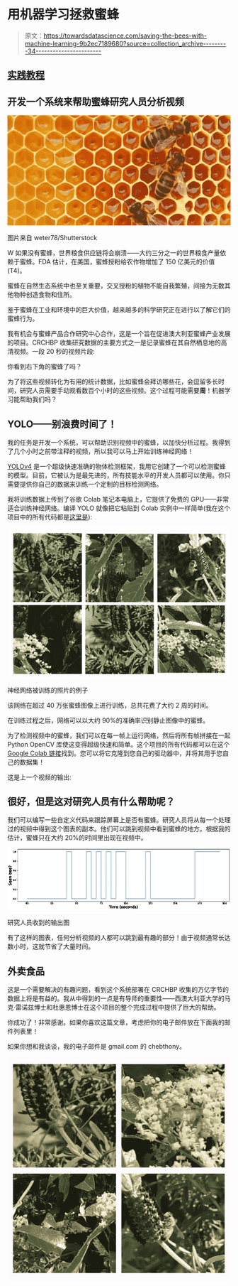 # 用机器学习拯救蜜蜂

> 原文：<https://towardsdatascience.com/saving-the-bees-with-machine-learning-9b2ec7189680?source=collection_archive---------34----------------------->

## [实践教程](https://towardsdatascience.com/tagged/hands-on-tutorials)

## 开发一个系统来帮助蜜蜂研究人员分析视频

![](img/68d5e4c538ff61998ef7927ecef0e482.png)

图片来自 weter78/Shutterstock

W 如果没有蜜蜂，世界粮食供应链将会崩溃——大约三分之一的世界粮食产量依赖于蜜蜂。FDA 估计，在美国，蜜蜂授粉给农作物增加了 150 亿美元的价值(T4)。

蜜蜂在自然生态系统中也至关重要，交叉授粉的植物不能自我繁殖，间接为无数其他物种创造食物和住所。

鉴于蜜蜂在工业和环境中的巨大价值，越来越多的科学研究正在进行以了解它们的蜜蜂行为。

我有机会与蜜蜂产品合作研究中心合作，这是一个旨在促进澳大利亚蜜蜂产业发展的项目。CRCHBP 收集研究数据的主要方式之一是记录蜜蜂在其自然栖息地的高清视频。一段 20 秒的视频片段:

你看到右下角的蜜蜂了吗？

为了将这些视频转化为有用的统计数据，比如蜜蜂会拜访哪些花，会逗留多长时间，研究人员需要手动观看数百个小时的这些视频。这个过程可能需要**周**！机器学习能帮助我们吗？

## YOLO——别浪费时间了！

我的任务是开发一个系统，可以帮助识别视频中的蜜蜂，以加快分析过程。我得到了几个小时之前带注释的视频，所以我可以马上开始训练神经网络！

[YOLOv4](https://github.com/AlexeyAB/darknet) 是一个超级快速准确的物体检测框架，我用它创建了一个可以检测蜜蜂的模型。目前，它被认为是最先进的，所有技能水平的开发人员都可以使用。你只需要提供你自己的数据来训练一个定制的目标检测网络。

我将训练数据上传到了谷歌 Colab 笔记本电脑上，它提供了免费的 GPU——非常适合训练神经网络。编译 YOLO 就像把它粘贴到 Colab 实例中一样简单(我在这个项目中的所有代码都是[这里是](https://colab.research.google.com/drive/11aOWPZXCOkYLkBmV-ZV2n_Lj6WX49ZNk?usp=sharing)):

![](img/6d122971a278aadcc456b2a47ab31ecb.png)

神经网络被训练的照片的例子

该网络在超过 40 万张蜜蜂图像上进行训练，总共花费了大约 2 周的时间。

在训练过程之后，网络可以以大约 90%的准确率识别静止图像中的蜜蜂。

为了检测视频中的蜜蜂，我们可以在每一帧上运行网络，然后将所有帧拼接在一起 Python OpenCV 库使这变得超级快速和简单。这个项目的所有代码都可以在这个 [Google Colab 链接](https://colab.research.google.com/drive/11aOWPZXCOkYLkBmV-ZV2n_Lj6WX49ZNk?usp=sharing)找到。您可以将它克隆到您自己的驱动器中，并将其用于您自己的数据集！

这是上一个视频的输出:

## 很好，但是这对研究人员有什么帮助呢？

我们可以编写一些自定义代码来跟踪屏幕上是否有蜜蜂。研究人员将从每一个处理过的视频中得到这个图表的副本。他们可以跳到视频中看到蜜蜂的地方。根据我的估计，蜜蜂只在大约 20%的时间里出现在视频中。

![](img/b6fe0b55d55730fbe8c62b80a2ffb52b.png)

研究人员收到的输出图

有了这样的图表，任何分析视频的人都可以跳到最有趣的部分！由于视频通常长达数小时，这就节省了大量时间。

## 外卖食品

这是一个需要解决的有趣问题，看到这个系统部署在 CRCHBP 收集的万亿字节的数据上将是有益的。我从中得到的一点是有导师的重要性——西澳大利亚大学的马克·雷诺兹博士和杜惠恩博士在这个项目的整个完成过程中提供了巨大的帮助。

你成功了！非常感谢。如果你喜欢这篇文章，考虑把你的电子邮件放在下面我的邮件列表里！

如果你想和我谈谈，我的电子邮件是 gmail.com 的 chebthony。

![](img/295447f9a174cccd5e4e950525e9ff27.png)